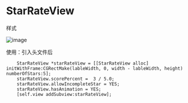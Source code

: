 # StarRateView

样式

 ![image](https://github.com/ZhuoChenMing/ImageCropper/blob/master/sc.png)

使用：引入头文件后

        StarRateView *starRateView = [[StarRateView alloc] initWithFrame:CGRectMake(lableWidth, 0, width - lableWidth, height) numberOfStars:5];
        starRateView.scorePercent =  3 / 5.0;
        starRateView.allowIncompleteStar = YES;
        starRateView.hasAnimation = YES;
        [self.view addSubview:starRateView];
